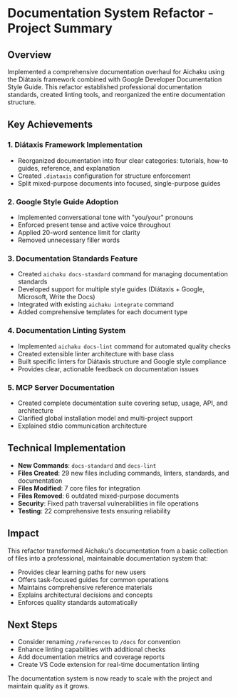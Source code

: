 # Documentation System Refactor - Project Summary

## Overview

Implemented a comprehensive documentation overhaul for Aichaku using the
Diátaxis framework combined with Google Developer Documentation Style Guide.
This refactor established professional documentation standards, created linting
tools, and reorganized the entire documentation structure.

## Key Achievements

### 1. Diátaxis Framework Implementation

- Reorganized documentation into four clear categories: tutorials, how-to
  guides, reference, and explanation
- Created `.diataxis` configuration for structure enforcement
- Split mixed-purpose documents into focused, single-purpose guides

### 2. Google Style Guide Adoption

- Implemented conversational tone with "you/your" pronouns
- Enforced present tense and active voice throughout
- Applied 20-word sentence limit for clarity
- Removed unnecessary filler words

### 3. Documentation Standards Feature

- Created `aichaku docs-standard` command for managing documentation standards
- Developed support for multiple style guides (Diátaxis + Google, Microsoft,
  Write the Docs)
- Integrated with existing `aichaku integrate` command
- Added comprehensive templates for each document type

### 4. Documentation Linting System

- Implemented `aichaku docs-lint` command for automated quality checks
- Created extensible linter architecture with base class
- Built specific linters for Diátaxis structure and Google style compliance
- Provides clear, actionable feedback on documentation issues

### 5. MCP Server Documentation

- Created complete documentation suite covering setup, usage, API, and
  architecture
- Clarified global installation model and multi-project support
- Explained stdio communication architecture

## Technical Implementation

- **New Commands**: `docs-standard` and `docs-lint`
- **Files Created**: 29 new files including commands, linters, standards, and
  documentation
- **Files Modified**: 7 core files for integration
- **Files Removed**: 6 outdated mixed-purpose documents
- **Security**: Fixed path traversal vulnerabilities in file operations
- **Testing**: 22 comprehensive tests ensuring reliability

## Impact

This refactor transformed Aichaku's documentation from a basic collection of
files into a professional, maintainable documentation system that:

- Provides clear learning paths for new users
- Offers task-focused guides for common operations
- Maintains comprehensive reference materials
- Explains architectural decisions and concepts
- Enforces quality standards automatically

## Next Steps

- Consider renaming `/references` to `/docs` for convention
- Enhance linting capabilities with additional checks
- Add documentation metrics and coverage reports
- Create VS Code extension for real-time documentation linting

The documentation system is now ready to scale with the project and maintain
quality as it grows.
